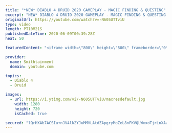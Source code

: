```yaml
---
title: "*NEW* DIABLO 4 DRUID 2020 GAMEPLAY - MAGIC FINDING & QUESTING"
excerpt: "NEW* DIABLO 4 DRUID 2020 GAMEPLAY - MAGIC FINDING & QUESTING The Druid is a savage shapeshifter, fluidly transforming between the forms of a ..."
originalUrl: https://youtube.com/watch?v=-N605UTTviU
type: video
length: PT10M21S
publishedDateTime: 2020-06-09T00:39:28Z
heat: 50

featuredContent: "<iframe width=\"800\" height=\"500\" frameborder=\"0\" src=\"https://www.youtube.com/embed/-N605UTTviU\" allow=\"accelerometer; autoplay; encrypted-media; gyroscope; picture-in-picture\" allowfullscreen></iframe>"

provider:
  name: Smithtainment
  domain: youtube.com

topics:
  - Diablo 4
  - Druid

images:
  - url: https://i.ytimg.com/vi/-N605UTTviU/maxresdefault.jpg
    width: 1280
    height: 720
    isCached: true

secured: "lQrHXAb7ACSIu+nJV4lk2YJuMMVLAtdZApgryMoZeL8nFKVQLWxxoTjrLnXAzByj+wy4KVFVtvXG1XYJ+jyXQ1y+aHTvfiheKfdD6SKCk1azmP1Wq0j6E3/mOQZ5HHvyHUxz85P8tnvzVgeDwHMM4llNS8tL7huUVerPQVLLYmoUJz6X7x+1Zih+V3KlTw6UGZ0pN0jwJqxMyu4DQhzvvQgSF2DHeCl6sQCwaNrADjqVVIvrqwSkeKN6U6o36Ysb/EWpLo66B0FFovGjnRCUSq9TQwtIpZymc035wK2tjh6m+qVieqnuqj62mquJtYc6YK/0fB6P9I6XW7qEFo5iynvPs3N+SLWfpt7tJGBxX0M2m6v5hYP8HvJBEOX/mMIovHyOfurBoL1Npumf+G9TtQ0tDU/Vc8nx+kYLbzWLHE8=;rof8zDFUlWIm/Y0qMBQocg=="
---
```


